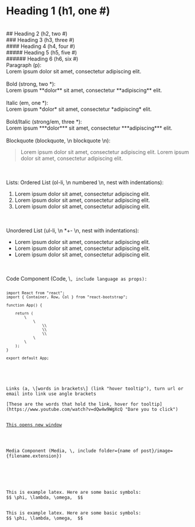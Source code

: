 # Heading 1 (h1, one #)
<br>
## Heading 2 (h2, two #)
<br>
### Heading 3 (h3, three #)
<br>
#### Heading 4 (h4, four #)
<br>
##### Heading 5 (h5, five #)
<br>
###### Heading 6 (h6, six #)
<br>
Paragraph (p): <br>
Lorem ipsum dolor sit amet, consectetur adipiscing elit.
<br>
<br>
Bold (strong, two *): <br>
Lorem ipsum **dolor** sit amet, consectetur **adipiscing** elit.
<br>
<br>
Italic (em, one *): <br>
Lorem ipsum *dolor* sit amet, consectetur *adipiscing* elit.
<br>
<br>
Bold/Italic (strong/em, three *): <br>
Lorem ipsum ***dolor*** sit amet, consectetur ***adipiscing*** elit.
<br>
<br>
Blockquote (blockquote, \n blockquote \n): <br>

> Lorem ipsum dolor sit amet, consectetur adipiscing elit. Lorem ipsum dolor sit amet, consectetur adipiscing elit.

<br>
<br>
Lists:
Ordered List (ol-li, \n numbered \n, nest with indentations): <br>

1. Lorem ipsum dolor sit amet, consectetur adipiscing elit.
2. Lorem ipsum dolor sit amet, consectetur adipiscing elit.
3. Lorem ipsum dolor sit amet, consectetur adipiscing elit.

<br>
<br>
Unordered List (ul-li, \n *+- \n, nest with indentations): <br>

- Lorem ipsum dolor sit amet, consectetur adipiscing elit.
- Lorem ipsum dolor sit amet, consectetur adipiscing elit.
- Lorem ipsum dolor sit amet, consectetur adipiscing elit.

<br>
<br>
Code Component (Code, \<Code>, include language as props): <br>
<Code language="javascript">
import React from "react";
import { Container, Row, Col } from "react-bootstrap";
&nbsp;
function App() {
&nbsp;
	return (
		\<Container fluid className="footer-container fixed-bottom">
			\<Row>
				\<Col md="4" className="">\</Col>
				\<Col md="4" className="">\</Col>
				\<Col md="4" className="">\</Col>
			\</Row>
		\</Container>
	);
}
&nbsp;
export default App;
</Code>
<br>
<br>
Links (a, \[words in brackets\] (link "hover tooltip"), turn url or email into link use angle brackets<br>
[These are the words that hold the link, hover for tooltip](https://www.youtube.com/watch?v=dQw4w9WgXcQ "Dare you to click")
<br>
<a href="https://www.youtube.com/watch?v=dQw4w9WgXcQ" target="_blank">This opens new window</a>
<br>
<br>
Media Component (Media, \<Media>, include folder={name of post}/image={filename.extension})
<Media folder="example-markdown" image="example-picture.jpg" />
<br>
<br>
<Latex>
This is example latex. Here are some basic symbols:
$$ \phi, \lambda, \omega,  $$
</Latex>
<Latex>
This is example latex. Here are some basic symbols:
$$ \phi, \lambda, \omega,  $$
</Latex>

